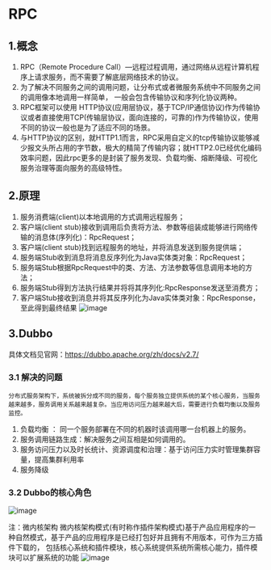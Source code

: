 # RPC
## 1.概念
  1. RPC（Remote Procedure Call）—远程过程调用，通过网络从远程计算机程序上请求服务，而不需要了解底层网络技术的协议。
  2. 为了解决不同服务之间的调用问题，让分布式或者微服务系统中不同服务之间的调用像本地调用一样简单， 一般会包含传输协议和序列化协议两种。
  3. RPC框架可以使用 HTTP协议(应用层协议，基于TCP/IP通信协议)作为传输协议或者直接使用TCP(传输层协议，面向连接的，可靠的)作为传输协议，使用不同的协议一般也是为了适应不同的场景。
  4. 与HTTP协议的区别，就HTTP1.1而言，RPC采用自定义的tcp传输协议能够减少报文头所占用的字节数，极大的精简了传输内容；就HTTP2.0已经优化编码效率问题，因此rpc更多的是封装了服务发现、负载均衡、熔断降级、可视化服务治理等面向服务的高级特性。
## 2.原理
  1. 服务消费端(client)以本地调用的方式调用远程服务；
  2. 客户端(client stub)接收到调用后负责将方法、参数等组装成能够进行网络传输的消息体(序列化)：RpcRequest；
  3. 客户端(client stub)找到远程服务的地址，并将消息发送到服务提供端；
  4. 服务端Stub收到消息将消息反序列化为Java实体类对象：RpcRequest；
  5. 服务端Stub根据RpcRequest中的类、方法、方法参数等信息调用本地的方法；
  6. 服务端Stub得到方法执行结果并将将其序列化:RpcResponse发送至消费方；
  7. 客户端Stub接收到消息并将其反序列化为Java实体类对象：RpcResponse，至此得到最终结果
![image](https://user-images.githubusercontent.com/41152743/140736645-9d59152c-c279-4810-bb69-6478923c87ad.png)
 ## 3.Dubbo
 具体文档见官网：https://dubbo.apache.org/zh/docs/v2.7/
 ### 3.1 解决的问题
    分布式服务架构下，系统被拆分成不同的服务，每个服务独立提供系统的某个核心服务，当服务越来越多，服务调用关系越来越复杂。当应用访问压力越来越大后，需要进行负载均衡以及服务监控。
    
  1. 负载均衡 ： 同一个服务部署在不同的机器时该调用哪一台机器上的服务。
  2. 服务调用链路生成：解决服务之间互相是如何调用的。
  3. 服务访问压力以及时长统计、资源调度和治理：基于访问压力实时管理集群容量，提高集群利用率
  4. 服务降级  
### 3.2 Dubbo的核心角色
  ![image](https://user-images.githubusercontent.com/41152743/140850790-da176bf3-11a4-492f-a5ae-0394279e24e0.png)
  
  注：微内核架构
  微内核架构模式(有时称作插件架构模式)基于产品应用程序的一种自然模式，基于产品的应用程序是已经打包好并且拥有不用版本，可作为三方插件下载的，
  包括核心系统和插件模块，核心系统提供系统所需核心能力，插件模块可以扩展系统的功能
  ![image](https://user-images.githubusercontent.com/41152743/140851199-b2bef217-b277-4bfa-99f4-3a67d0ded0fc.png)

    
